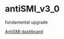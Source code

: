 # antiSMI_v3_0
fundamental upgrade

[AntiSMI dashboard]([/images/picture.jpg](https://github.com/maxlethal/antiSMI_v3_0/blob/master/%D0%B4%D0%B8%D0%BD%D0%B0%D0%BC%D0%B8%D0%BA%D0%B0-anti-smi-2023-06-01T13-36-04.899Z.jpg))
